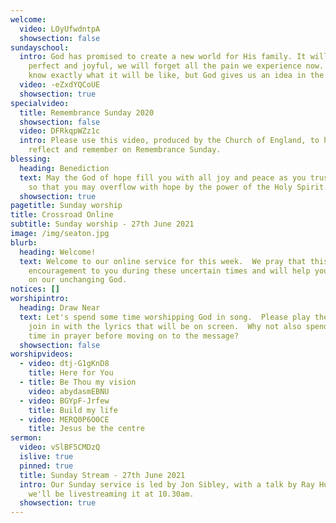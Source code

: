 ```yaml
---
welcome:
  video: LOyUfwdntpA
  showsection: false
sundayschool:
  intro: God has promised to create a new world for His family. It will be so
    perfect and joyful, we will forget all the pain we experience now. We don't
    know exactly what it will be like, but God gives us an idea in the Bible...
  video: -eZxdYQCoUE
  showsection: true
specialvideo:
  title: Remembrance Sunday 2020
  showsection: false
  video: DFRkqpWZz1c
  intro: Please use this video, produced by the Church of England, to help you
    reflect and remember on Remembrance Sunday.
blessing:
  heading: Benediction
  text: May the God of hope fill you with all joy and peace as you trust in Him,
    so that you may overflow with hope by the power of the Holy Spirit.
  showsection: true
pagetitle: Sunday worship
title: Crossroad Online
subtitle: Sunday worship - 27th June 2021
image: /img/seaton.jpg
blurb:
  heading: Welcome!
  text: Welcome to our online service for this week.  We pray that this will be an
    encouragement to you during these uncertain times and will help you to focus
    on our unchanging God.
notices: []
worshipintro:
  heading: Draw Near
  text: Let's spend some time worshipping God in song.  Please play the videos and
    join in with the lyrics that will be on screen.  Why not also spend some
    time in prayer before moving on to the message?
  showsection: false
worshipvideos:
  - video: dtj-G1gKnD8
    title: Here for You
  - title: Be Thou my vision
    video: abydasmEBNU
  - video: BGYpF-Jrfew
    title: Build my life
  - video: MERQ0P6O0CE
    title: Jesus be the centre
sermon:
  video: vSlBF5CMDzQ
  islive: true
  pinned: true
  title: Sunday Stream - 27th June 2021
  intro: Our Sunday service is led by Jon Sibley, with a talk by Ray Hunter, and
    we'll be livestreaming it at 10.30am.
  showsection: true
---
```


